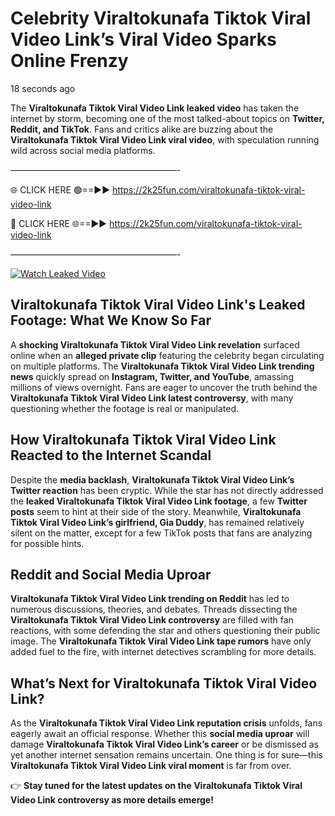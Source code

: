 # Celebrity Viraltokunafa Tiktok Viral Video Link’s Viral Video Sparks Online Frenzy

18 seconds ago

The **Viraltokunafa Tiktok Viral Video Link leaked video** has taken the internet by storm, becoming one of the most talked-about topics on **Twitter, Reddit, and TikTok**. Fans and critics alike are buzzing about the **Viraltokunafa Tiktok Viral Video Link viral video**, with speculation running wild across social media platforms.

———————————————————-

🌐 CLICK HERE 🟢==►► https://2k25fun.com/viraltokunafa-tiktok-viral-video-link

🔴 CLICK HERE 🌐==►► https://2k25fun.com/viraltokunafa-tiktok-viral-video-link

———————————————————-

[![Watch Leaked Video](https://miro.medium.com/v2/resize:fit:828/format:webp/1*cilzJN44JGOrTw9NJCrNHA.gif "Watch Leaked Video")](https://2k25fun.com/viraltokunafa-tiktok-viral-video-link)

## **Viraltokunafa Tiktok Viral Video Link's Leaked Footage: What We Know So Far**  
A **shocking Viraltokunafa Tiktok Viral Video Link revelation** surfaced online when an **alleged private clip** featuring the celebrity began circulating on multiple platforms. The **Viraltokunafa Tiktok Viral Video Link trending news** quickly spread on **Instagram, Twitter, and YouTube**, amassing millions of views overnight. Fans are eager to uncover the truth behind the **Viraltokunafa Tiktok Viral Video Link latest controversy**, with many questioning whether the footage is real or manipulated.  

## **How Viraltokunafa Tiktok Viral Video Link Reacted to the Internet Scandal**  
Despite the **media backlash**, **Viraltokunafa Tiktok Viral Video Link’s Twitter reaction** has been cryptic. While the star has not directly addressed the **leaked Viraltokunafa Tiktok Viral Video Link footage**, a few **Twitter posts** seem to hint at their side of the story. Meanwhile, **Viraltokunafa Tiktok Viral Video Link’s girlfriend, Gia Duddy**, has remained relatively silent on the matter, except for a few TikTok posts that fans are analyzing for possible hints.  

## **Reddit and Social Media Uproar**  
**Viraltokunafa Tiktok Viral Video Link trending on Reddit** has led to numerous discussions, theories, and debates. Threads dissecting the **Viraltokunafa Tiktok Viral Video Link controversy** are filled with fan reactions, with some defending the star and others questioning their public image. The **Viraltokunafa Tiktok Viral Video Link tape rumors** have only added fuel to the fire, with internet detectives scrambling for more details.  

## **What’s Next for Viraltokunafa Tiktok Viral Video Link?**  
As the **Viraltokunafa Tiktok Viral Video Link reputation crisis** unfolds, fans eagerly await an official response. Whether this **social media uproar** will damage **Viraltokunafa Tiktok Viral Video Link’s career** or be dismissed as yet another internet sensation remains uncertain. One thing is for sure—this **Viraltokunafa Tiktok Viral Video Link viral moment** is far from over.  

👉 **Stay tuned for the latest updates on the Viraltokunafa Tiktok Viral Video Link controversy as more details emerge!**  